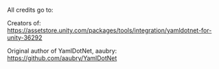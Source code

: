 All credits go to:

Creators of: https://assetstore.unity.com/packages/tools/integration/yamldotnet-for-unity-36292

Original author of YamlDotNet, aaubry: https://github.com/aaubry/YamlDotNet
